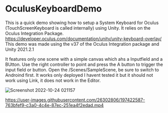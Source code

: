 # OculusKeyboardDemo
This is a quick demo showing how to setup a System Keyboard for Oculus (TouchScreenKeyboard is called internally) using Unity.
It relies on the Oculus Integration Package.
https://developer.oculus.com/documentation/unity/unity-keyboard-overlay/
This demo was made using the v37 of the Oculus Integration package and Unity 2021.2.1

It features only one scene with a simple canvas which ahs a Inputfield and a BUtton. 
Use the right controller to point and press the A button to trigger the input field or button.
Open the /Scenes/SampleScene, be sure to switch to Androind first.
It works only deployed I havent tested it but it should not work using Link, it does not work in the Editor.

![Screenshot 2022-10-24 021157](https://user-images.githubusercontent.com/26302806/197422707-103bf03e-c8f8-4972-8ef5-f3133cf3b1f9.jpg)


https://user-images.githubusercontent.com/26302806/197422587-763bfef9-c3a0-4c4e-87ec-251ea4f2edad.mp4

